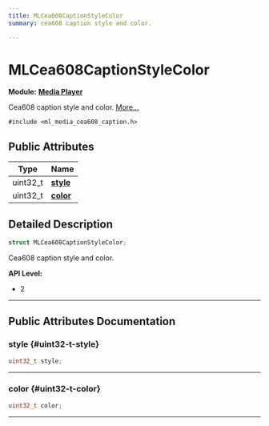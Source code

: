 ```yaml
---
title: MLCea608CaptionStyleColor
summary: cea608 caption style and color. 

---
```


# MLCea608CaptionStyleColor

**Module:** **[Media Player](/versioned_docs/version-03-Jan-2023/api-ref/api/Modules/group___media_player/group___media_player.md)**



Cea608 caption style and color.  [More...](#detailed-description)


`#include <ml_media_cea608_caption.h>`

## Public Attributes

| Type           | Name           |
| -------------- | -------------- |
| uint32_t | **[style](/versioned_docs/version-03-Jan-2023/api-ref/api/Modules/group___media_player/struct_m_l_cea608_caption_style_color.md#uint32-t-style)**  |
| uint32_t | **[color](/versioned_docs/version-03-Jan-2023/api-ref/api/Modules/group___media_player/struct_m_l_cea608_caption_style_color.md#uint32-t-color)**  |

## Detailed Description

```cpp
struct MLCea608CaptionStyleColor;
```

Cea608 caption style and color. 




**API Level:**
  * 2 




-----------
## Public Attributes Documentation

### style {#uint32-t-style}

```cpp
uint32_t style;
```






-----------

### color {#uint32-t-color}

```cpp
uint32_t color;
```






-----------

